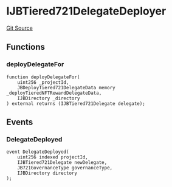 # IJBTiered721DelegateDeployer

[Git Source](https://github.com/jbx-protocol/juice-721-delegate/blob/24c33179caef17b169ec5b6eb95923f5da66bf32/contracts/interfaces/IJBTiered721DelegateDeployer.sol)

## Functions

### deployDelegateFor

```solidity
function deployDelegateFor(
    uint256 _projectId,
    JBDeployTiered721DelegateData memory _deployTieredNFTRewardDelegateData,
    IJBDirectory _directory
) external returns (IJBTiered721Delegate delegate);
```

## Events

### DelegateDeployed

```solidity
event DelegateDeployed(
    uint256 indexed projectId,
    IJBTiered721Delegate newDelegate,
    JB721GovernanceType governanceType,
    IJBDirectory directory
);
```


